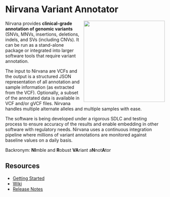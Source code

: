 # Nirvana Variant Annotator

<img align="right" src="https://github.com/Illumina/Nirvana/wiki/images/NirvanaCartoon.png" width="256" />

Nirvana provides **clinical-grade annotation of genomic variants** (SNVs, MNVs, insertions, deletions, indels, and SVs (including CNVs). It can be run as a stand-alone package or integrated into larger software tools that require variant annotation.

The input to Nirvana are VCFs and the output is a structured JSON representation of all annotation and sample information (as extracted from the VCF). Optionally, a subset of the annotated data is available in VCF and/or gVCF files. Nirvana handles multiple alternate alleles and multiple samples with ease.

The software is being developed under a rigorous SDLC and testing process to ensure accuracy of the results and enable embedding in other software with regulatory needs. Nirvana uses a continuous integration pipeline where millions of variant annotations are monitored against baseline values on a daily basis.

Backronym: **NI**mble and **R**obust **VA**riant a**N**not**A**tor
<br clear=left>

## Resources

* [Getting Started](https://github.com/Illumina/Nirvana/wiki/Getting-Started)
* [Wiki](https://github.com/Illumina/Nirvana/wiki)
* [Release Notes](https://github.com/Illumina/Nirvana/releases)
